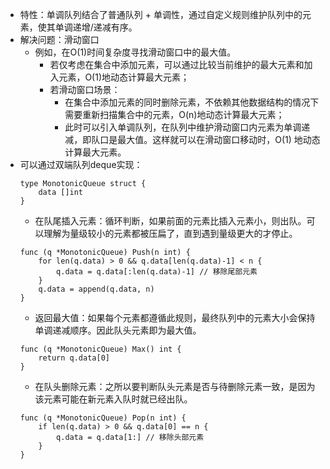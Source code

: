 - 特性：单调队列结合了普通队列 + 单调性，通过自定义规则维护队列中的元素，使其单调递增/递减有序。
- 解决问题：滑动窗口
    - 例如，在O(1)时间复杂度寻找滑动窗口中的最大值。
        - 若仅考虑在集合中添加元素，可以通过比较当前维护的最大元素和加入元素，O(1)地动态计算最大元素；
        - 若滑动窗口场景：
            - 在集合中添加元素的同时删除元素，不依赖其他数据结构的情况下需要重新扫描集合中的元素，O(n)地动态计算最大元素；
            - 此时可以引入单调队列，在队列中维护滑动窗口内元素为单调递减，即队口是最大值。这样就可以在滑动窗口移动时，O(1)
              地动态计算最大元素。
- 可以通过双端队列deque实现：
    ```
    type MonotonicQueue struct {
        data []int
    }
    ```
    - 在队尾插入元素：循环判断，如果前面的元素比插入元素小，则出队。可以理解为量级较小的元素都被压扁了，直到遇到量级更大的才停止。
    ```
    func (q *MonotonicQueue) Push(n int) {
        for len(q.data) > 0 && q.data[len(q.data)-1] < n {
            q.data = q.data[:len(q.data)-1] // 移除尾部元素
        }
        q.data = append(q.data, n)
    }
    ```
    - 返回最大值：如果每个元素都遵循此规则，最终队列中的元素大小会保持单调递减顺序。因此队头元素即为最大值。
    ```
    func (q *MonotonicQueue) Max() int {
        return q.data[0]
    }
    ```
    - 在队头删除元素：之所以要判断队头元素是否与待删除元素一致，是因为该元素可能在新元素入队时就已经出队。
    ```
    func (q *MonotonicQueue) Pop(n int) {
        if len(q.data) > 0 && q.data[0] == n {
            q.data = q.data[1:] // 移除头部元素
        }
    }
    ```